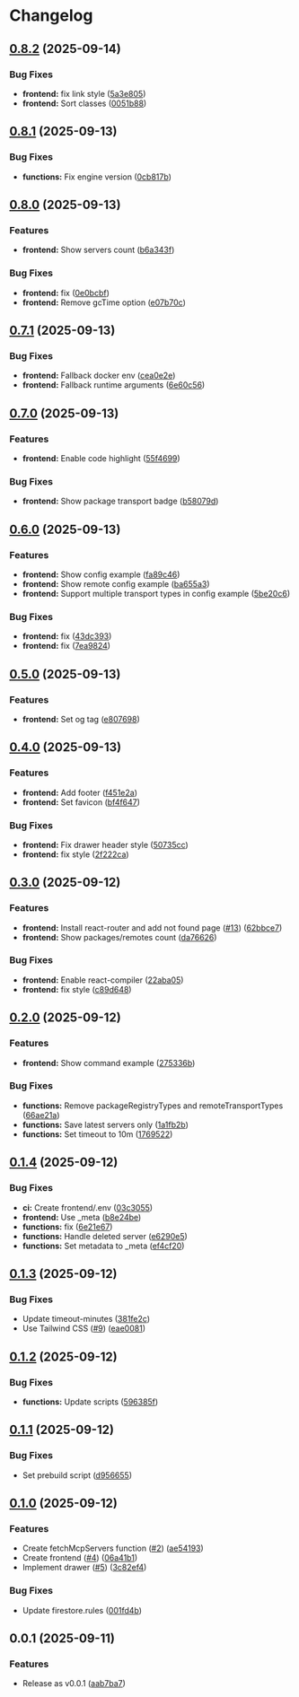 # Changelog

## [0.8.2](https://github.com/koki-develop/mcp-search/compare/v0.8.1...v0.8.2) (2025-09-14)


### Bug Fixes

* **frontend:** fix link style ([5a3e805](https://github.com/koki-develop/mcp-search/commit/5a3e80587a1fea2508cafa912d2175a3054bbd1f))
* **frontend:** Sort classes ([0051b88](https://github.com/koki-develop/mcp-search/commit/0051b88fc157da5b8c80e133d0a8810843b62f00))

## [0.8.1](https://github.com/koki-develop/mcp-search/compare/v0.8.0...v0.8.1) (2025-09-13)


### Bug Fixes

* **functions:** Fix engine version ([0cb817b](https://github.com/koki-develop/mcp-search/commit/0cb817b3fd79bb3c37b4e8e1a66efeb843f24579))

## [0.8.0](https://github.com/koki-develop/mcp-search/compare/v0.7.1...v0.8.0) (2025-09-13)


### Features

* **frontend:** Show servers count ([b6a343f](https://github.com/koki-develop/mcp-search/commit/b6a343fabd1aadbaa2cd77174e0eaf99c3d0c230))


### Bug Fixes

* **frontend:** fix ([0e0bcbf](https://github.com/koki-develop/mcp-search/commit/0e0bcbf82a6acf6dee11c451189ec7631c2e3214))
* **frontend:** Remove gcTime option ([e07b70c](https://github.com/koki-develop/mcp-search/commit/e07b70ce891ed86bfb6b660bd4252d6b7fe45e52))

## [0.7.1](https://github.com/koki-develop/mcp-search/compare/v0.7.0...v0.7.1) (2025-09-13)


### Bug Fixes

* **frontend:** Fallback docker env ([cea0e2e](https://github.com/koki-develop/mcp-search/commit/cea0e2e0a23588ea6779d41575261ea0c65e0f14))
* **frontend:** Fallback runtime arguments ([6e60c56](https://github.com/koki-develop/mcp-search/commit/6e60c56991789efcc445c8f30d3769a4fe55549c))

## [0.7.0](https://github.com/koki-develop/mcp-search/compare/v0.6.0...v0.7.0) (2025-09-13)


### Features

* **frontend:** Enable code highlight ([55f4699](https://github.com/koki-develop/mcp-search/commit/55f4699bef24d13b426b2109668a4dd25c5ef021))


### Bug Fixes

* **frontend:** Show package transport badge ([b58079d](https://github.com/koki-develop/mcp-search/commit/b58079d3575d5b360d4068274a6ce096e305263c))

## [0.6.0](https://github.com/koki-develop/mcp-search/compare/v0.5.0...v0.6.0) (2025-09-13)


### Features

* **frontend:** Show config example ([fa89c46](https://github.com/koki-develop/mcp-search/commit/fa89c46e10533e3d983d7a036cd3bec8fdcbcc08))
* **frontend:** Show remote config example ([ba655a3](https://github.com/koki-develop/mcp-search/commit/ba655a3ec23952b583fc48778b581502d63c2d6c))
* **frontend:** Support multiple transport types in config example ([5be20c6](https://github.com/koki-develop/mcp-search/commit/5be20c6671bb4f827f1db1a10b333ac1ed4d491b))


### Bug Fixes

* **frontend:** fix ([43dc393](https://github.com/koki-develop/mcp-search/commit/43dc3932153eaa2ce12064053d31b309f950f456))
* **frontend:** fix ([7ea9824](https://github.com/koki-develop/mcp-search/commit/7ea9824e78feda701b61fec0b03a3a420b3db33c))

## [0.5.0](https://github.com/koki-develop/mcp-search/compare/v0.4.0...v0.5.0) (2025-09-13)


### Features

* **frontend:** Set og tag ([e807698](https://github.com/koki-develop/mcp-search/commit/e8076980686145d84e6ae0fc8ff0810ad0af8e15))

## [0.4.0](https://github.com/koki-develop/mcp-search/compare/v0.3.0...v0.4.0) (2025-09-13)


### Features

* **frontend:** Add footer ([f451e2a](https://github.com/koki-develop/mcp-search/commit/f451e2acbb7c44cca8877426caf1aea150f0ef26))
* **frontend:** Set favicon ([bf4f647](https://github.com/koki-develop/mcp-search/commit/bf4f6475fa587cc3b64e0cc749aa77f00fb3fe5b))


### Bug Fixes

* **frontend:** Fix drawer header style ([50735cc](https://github.com/koki-develop/mcp-search/commit/50735cc85bc1878b0dd6fe240c2440f2d76b253a))
* **frontend:** fix style ([2f222ca](https://github.com/koki-develop/mcp-search/commit/2f222ca3d0391fa8b3bc3965c32e2d08dca6bff0))

## [0.3.0](https://github.com/koki-develop/mcp-search/compare/v0.2.0...v0.3.0) (2025-09-12)


### Features

* **frontend:** Install react-router and add not found page ([#13](https://github.com/koki-develop/mcp-search/issues/13)) ([62bbce7](https://github.com/koki-develop/mcp-search/commit/62bbce71825dc3774ac62f779e862aff6c340d36))
* **frontend:** Show packages/remotes count ([da76626](https://github.com/koki-develop/mcp-search/commit/da7662604a88335270e7693aacdc99cc166e3153))


### Bug Fixes

* **frontend:** Enable react-compiler ([22aba05](https://github.com/koki-develop/mcp-search/commit/22aba05daaf1935a0fc04bbc9ce999391f8a21ef))
* **frontend:** fix style ([c89d648](https://github.com/koki-develop/mcp-search/commit/c89d648bef96620540bdd4c725d86c2ed07820b4))

## [0.2.0](https://github.com/koki-develop/mcp-search/compare/v0.1.4...v0.2.0) (2025-09-12)


### Features

* **frontend:** Show command example ([275336b](https://github.com/koki-develop/mcp-search/commit/275336b544d66b6d84f61890013887f2e51b1dc7))


### Bug Fixes

* **functions:** Remove packageRegistryTypes and remoteTransportTypes ([66ae21a](https://github.com/koki-develop/mcp-search/commit/66ae21a12e8397b32404c794faf5800a8f32e9f2))
* **functions:** Save latest servers only ([1a1fb2b](https://github.com/koki-develop/mcp-search/commit/1a1fb2b065748e4450c46e6989a7bd80e107792e))
* **functions:** Set timeout to 10m ([1769522](https://github.com/koki-develop/mcp-search/commit/176952292941bb8033c2a16ac4df2265a1c69810))

## [0.1.4](https://github.com/koki-develop/mcp-search/compare/v0.1.3...v0.1.4) (2025-09-12)


### Bug Fixes

* **ci:** Create frontend/.env ([03c3055](https://github.com/koki-develop/mcp-search/commit/03c3055fc33588350e1c5d42c13c8f85ba762e72))
* **frontend:** Use _meta ([b8e24be](https://github.com/koki-develop/mcp-search/commit/b8e24bef15f6cdf6bfb72321882b435854e44666))
* **functions:** fix ([6e21e67](https://github.com/koki-develop/mcp-search/commit/6e21e6782d08aeaf3e7e2124ffd09cfc3a3cbb67))
* **functions:** Handle deleted server ([e6290e5](https://github.com/koki-develop/mcp-search/commit/e6290e56c3ef7f38a49aa43acf54d1d1f8f34c51))
* **functions:** Set metadata to _meta ([ef4cf20](https://github.com/koki-develop/mcp-search/commit/ef4cf200c370140cb6bdfacc334182a63df520ff))

## [0.1.3](https://github.com/koki-develop/mcp-search/compare/v0.1.2...v0.1.3) (2025-09-12)


### Bug Fixes

* Update timeout-minutes ([381fe2c](https://github.com/koki-develop/mcp-search/commit/381fe2ccbc655636d0fcf542dde0159213f21274))
* Use Tailwind CSS ([#9](https://github.com/koki-develop/mcp-search/issues/9)) ([eae0081](https://github.com/koki-develop/mcp-search/commit/eae008179720e7e8e8754bfbb7991ae842b45dc5))

## [0.1.2](https://github.com/koki-develop/mcp-search/compare/v0.1.1...v0.1.2) (2025-09-12)


### Bug Fixes

* **functions:** Update scripts ([596385f](https://github.com/koki-develop/mcp-search/commit/596385fe4ad3fe91ad7c3bd9f8876888ea3d8e83))

## [0.1.1](https://github.com/koki-develop/mcp-search/compare/v0.1.0...v0.1.1) (2025-09-12)


### Bug Fixes

* Set prebuild script ([d956655](https://github.com/koki-develop/mcp-search/commit/d9566558e7cbe68d6d428e736ca9d4905dcf3605))

## [0.1.0](https://github.com/koki-develop/mcp-search/compare/v0.0.1...v0.1.0) (2025-09-12)


### Features

* Create fetchMcpServers function ([#2](https://github.com/koki-develop/mcp-search/issues/2)) ([ae54193](https://github.com/koki-develop/mcp-search/commit/ae54193531f1cfae9667fdfee6575d4a8859f716))
* Create frontend ([#4](https://github.com/koki-develop/mcp-search/issues/4)) ([06a41b1](https://github.com/koki-develop/mcp-search/commit/06a41b11d7fcdfabb3a66b41cc44070dba4234eb))
* Implement drawer ([#5](https://github.com/koki-develop/mcp-search/issues/5)) ([3c82ef4](https://github.com/koki-develop/mcp-search/commit/3c82ef429a1ea0624d4e6310048ad91fe908ce66))


### Bug Fixes

* Update firestore.rules ([001fd4b](https://github.com/koki-develop/mcp-search/commit/001fd4b31db9ab7c71f9b21f9c003371c12ad927))

## 0.0.1 (2025-09-11)


### Features

* Release as v0.0.1 ([aab7ba7](https://github.com/koki-develop/mcp-search/commit/aab7ba70f6a27eadc1b0ac0bc22148f0576e3f72))
